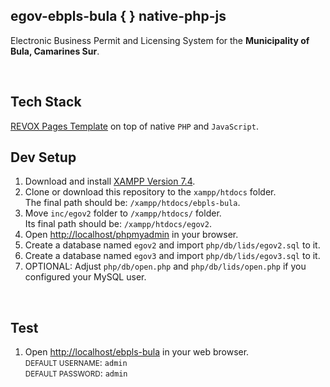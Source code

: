 egov-ebpls-bula { } native-php-js
---
<p>Electronic Business Permit and Licensing System for the <b>Municipality of Bula, Camarines Sur</b>.<br></p>

<br>
<h2>Tech Stack</h2>
<a href="https://pages.revox.io/dashboard/" target="_blank">REVOX Pages Template</a> on top of native <code>PHP</code> and <code>JavaScript</code>.

<br>
<h2>Dev Setup</h2>
<ol>
    <li>
        Download and install <a href="https://www.apachefriends.org/download.html" target="_blank">XAMPP Version 7.4</a>.
    </li>
    <li>
        Clone or download this repository to the <code>xampp/htdocs</code> folder.<br>
        The final path should be: <code>/xampp/htdocs/ebpls-bula</code>.<br>
    </li>
    <li>
        Move <code>inc/egov2</code> folder to <code>/xampp/htdocs/</code> folder.<br>
        Its final path should be: <code>/xampp/htdocs/egov2</code>.<br>
    </li>
    <li>
        Open <a href="http://localhost/phpmyadmin" target="_blank">http://localhost/phpmyadmin</a> in your browser.
    </li>
    <li>
        Create a database named <code>egov2</code> and import <code>php/db/lids/egov2.sql</code> to it.
    </li>
    <li>
        Create a database named <code>egov3</code> and import <code>php/db/lids/egov3.sql</code> to it.
    </li>
    <li>
        OPTIONAL: Adjust <code>php/db/open.php</code> and <code>php/db/lids/open.php</code> if you configured your MySQL user.
    </li>
</ol>

<br>
<h2>Test</h2>
<ol>
    <li>
        Open <a href="http://localhost/ebpls-bula" target="_blank">http://localhost/ebpls-bula</a> in your web browser.
        <br>
        <small>DEFAULT USERNAME</small>: <code>admin</code>
        <br>
        <small>DEFAULT PASSWORD</small>: <code>admin</code>
    </li>
</ol>




